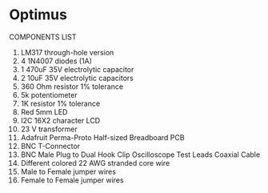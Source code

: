 # Optimus

COMPONENTS LIST 

1. LM317 through-hole version 
2. 4 1N4007 diodes (1A) 
3. 1  470uF 35V electrolytic capacitor 
4. 2  10uF  35V electrolytic capacitors
5. 360 Ohm resistor 1% tolerance
6. 5k potentiometer
7. 1K resistor 1% tolerance 
8.  Red 5mm LED
9. I2C 16X2 character LCD
10. 23 V transformer 
11. Adafruit Perma-Proto Half-sized Breadboard PCB
12. BNC T-Connector
13. BNC Male Plug to Dual Hook Clip Oscilloscope Test Leads Coaxial Cable
14. Different colored 22 AWG stranded core wire
15. Male to Female jumper wires 
16. Female to Female jumper wires
